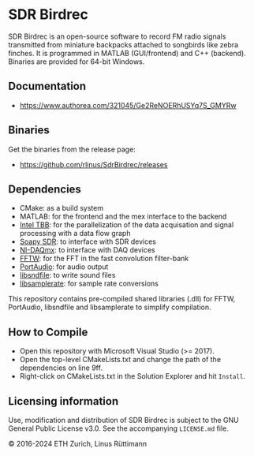 # SDR Birdrec
SDR Birdrec is an open-source software to record FM radio signals transmitted from miniature backpacks attached to songbirds like zebra finches. It is programmed in MATLAB (GUI/frontend) and C++ (backend). Binaries are provided for 64-bit Windows.

## Documentation
* https://www.authorea.com/321045/Ge2ReNOERhUSYq7S_GMYRw

## Binaries
Get the binaries from the release page:
* https://github.com/rlinus/SdrBirdrec/releases

## Dependencies
* CMake: as a build system
* MATLAB: for the frontend and the mex interface to the backend
* [Intel TBB](https://github.com/01org/tbb): for the parallelization of the data acquisation and signal processing with a data flow graph
* [Soapy SDR](https://github.com/pothosware/SoapySDR): to interface with SDR devices
* [NI-DAQmx](https://www.ni.com/dataacquisition/nidaqmx.htm): to interface with DAQ devices
* [FFTW](https://github.com/FFTW/fftw3): for the FFT in the fast convolution filter-bank
* [PortAudio](http://www.portaudio.com/): for audio output
* [libsndfile](http://www.mega-nerd.com/libsndfile/): to write sound files
* [libsamplerate](http://www.mega-nerd.com/SRC/): for sample rate conversions

This repository contains pre-compiled shared libraries (.dll) for FFTW, PortAudio, libsndfile and libsamplerate to simplify compilation.

## How to Compile
* Open this repository with Microsoft Visual Studio (>= 2017).
* Open the top-level CMakeLists.txt and change the path of the dependencies on line 9ff. 
* Right-click on CMakeLists.txt in the Solution Explorer and hit `Install`.

## Licensing information
Use, modification and distribution of SDR Birdrec is subject to the GNU General Public License v3.0. See the accompanying `LICENSE.md` file.

© 2016-​2024 ETH Zurich, Linus Rüttimann
